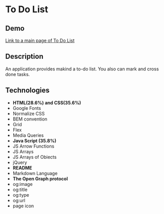 # To Do List

## Demo

[Link to a main page of To Do List](https://sofyahreksoftware.github.io/to-do-list/)

## Description 
An application provides makind a to-do list. You also can mark and cross done tasks.

## Technologies
- **HTML(28.6%) and CSS(35.6%)**
- Google Fonts
- Normalize CSS
- BEM convention
- Grid
- Flex
- Media Queries
- **Java Script (35.8%)**
- JS Arrow Functions
- JS Arrays
- JS Arrays of Obiects
- jQuery
- **README**
- Markdown Language
- **The Open Graph protocol**
- og:image
- og:title
- og:type
- og:url 
- page icon
